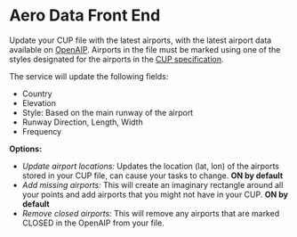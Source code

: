 # Aero Data Front End

Update your CUP file with the latest airports, with the latest airport data available on [OpenAIP](https://www.openaip.net). Airports in the file must be marked using one of the styles designated for the airports in the [CUP specification](https://github.com/naviter/seeyou_file_formats/blob/main/CUP_file_format.md). 

The service will update the following fields:
- Country
- Elevation
- Style: Based on the main runway of the airport
- Runway Direction, Length, Width
- Frequency

**Options:**
- *Update airport locations:* Updates the location (lat, lon) of the airports stored in your CUP file, can cause your tasks to change. **ON by default**
- *Add missing airports:* This will create an imaginary rectangle around all your points and add airports that you might not have in your CUP. **ON by default**
- *Remove closed airports:* This will remove any airports that are marked CLOSED in the OpenAIP from your file.

